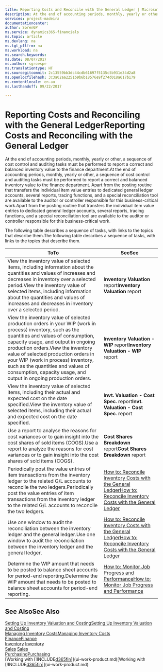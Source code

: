 ```yaml
---
title: Reporting Costs and Reconcile with the General Ledger | Microsoft Docs
description: At the end of accounting periods, monthly, yearly or other, a sequence of cost control and auditing tasks must be performed to report a correct and balanced inventory value to the finance department. Apart from the posting routine that transfers the individual item value entries to dedicated general ledger accounts, several reports, tracing functions, and a special reconciliation tool are available to the auditor or controller responsible for this business-critical work.
services: project-madeira
documentationcenter: 
author: SorenGP
ms.service: dynamics365-financials
ms.topic: article
ms.devlang: na
ms.tgt_pltfrm: na
ms.workload: na
ms.search.keywords: 
ms.date: 08/07/2017
ms.author: sgroespe
ms.translationtype: HT
ms.sourcegitcommit: 2c13559bb3dc44cdb61697f5135c5b931e34d2a8
ms.openlocfilehash: 3c3a02aa2251b9b6b18576e9f274d018a617b179
ms.contentlocale: en-au
ms.lasthandoff: 09/22/2017

---
```

# <a name="reporting-costs-and-reconciling-with-the-general-ledger"></a><span data-ttu-id="161ea-104">Reporting Costs and Reconciling with the General Ledger</span><span class="sxs-lookup"><span data-stu-id="161ea-104">Reporting Costs and Reconciling with the General Ledger</span></span>
<span data-ttu-id="161ea-105">At the end of accounting periods, monthly, yearly or other, a sequence of cost control and auditing tasks must be performed to report a correct and balanced inventory value to the finance department.</span><span class="sxs-lookup"><span data-stu-id="161ea-105">At the end of accounting periods, monthly, yearly or other, a sequence of cost control and auditing tasks must be performed to report a correct and balanced inventory value to the finance department.</span></span> <span data-ttu-id="161ea-106">Apart from the posting routine that transfers the individual item value entries to dedicated general ledger accounts, several reports, tracing functions, and a special reconciliation tool are available to the auditor or controller responsible for this business-critical work.</span><span class="sxs-lookup"><span data-stu-id="161ea-106">Apart from the posting routine that transfers the individual item value entries to dedicated general ledger accounts, several reports, tracing functions, and a special reconciliation tool are available to the auditor or controller responsible for this business-critical work.</span></span>  

 <span data-ttu-id="161ea-107">The following table describes a sequence of tasks, with links to the topics that describe them.</span><span class="sxs-lookup"><span data-stu-id="161ea-107">The following table describes a sequence of tasks, with links to the topics that describe them.</span></span>   

|<span data-ttu-id="161ea-108">**To**</span><span class="sxs-lookup"><span data-stu-id="161ea-108">**To**</span></span>|<span data-ttu-id="161ea-109">**See**</span><span class="sxs-lookup"><span data-stu-id="161ea-109">**See**</span></span>|  
|------------|-------------|  
|<span data-ttu-id="161ea-110">View the inventory value of selected items, including information about the quantities and values of increases and decreases in inventory over a selected period.</span><span class="sxs-lookup"><span data-stu-id="161ea-110">View the inventory value of selected items, including information about the quantities and values of increases and decreases in inventory over a selected period.</span></span>|<span data-ttu-id="161ea-111">**Inventory Valuation** report</span><span class="sxs-lookup"><span data-stu-id="161ea-111">**Inventory Valuation** report</span></span>|  
|<span data-ttu-id="161ea-112">View the inventory value of selected production orders in your WIP (work in process) inventory, such as the quantities and values of consumption, capacity usage, and output in ongoing production orders.</span><span class="sxs-lookup"><span data-stu-id="161ea-112">View the inventory value of selected production orders in your WIP (work in process) inventory, such as the quantities and values of consumption, capacity usage, and output in ongoing production orders.</span></span>|<span data-ttu-id="161ea-113">**Inventory Valuation - WIP** report</span><span class="sxs-lookup"><span data-stu-id="161ea-113">**Inventory Valuation - WIP** report</span></span>|  
|<span data-ttu-id="161ea-114">View the inventory value of selected items, including their actual and expected cost on the date specified.</span><span class="sxs-lookup"><span data-stu-id="161ea-114">View the inventory value of selected items, including their actual and expected cost on the date specified.</span></span>|<span data-ttu-id="161ea-115">**Invt. Valuation - Cost Spec.** report</span><span class="sxs-lookup"><span data-stu-id="161ea-115">**Invt. Valuation - Cost Spec.** report</span></span>|  
|<span data-ttu-id="161ea-116">Use a report to analyse the reasons for cost variances or to gain insight into the cost shares of sold items (COGS).</span><span class="sxs-lookup"><span data-stu-id="161ea-116">Use a report to analyze the reasons for cost variances or to gain insight into the cost shares of sold items (COGS).</span></span>|<span data-ttu-id="161ea-117">**Cost Shares Breakdown** report</span><span class="sxs-lookup"><span data-stu-id="161ea-117">**Cost Shares Breakdown** report</span></span>|  
|<span data-ttu-id="161ea-118">Periodically post the value entries of item transactions from the inventory ledger to the related G/L accounts to reconcile the two ledgers.</span><span class="sxs-lookup"><span data-stu-id="161ea-118">Periodically post the value entries of item transactions from the inventory ledger to the related G/L accounts to reconcile the two ledgers.</span></span>|[<span data-ttu-id="161ea-119">How to: Reconcile Inventory Costs with the General Ledger</span><span class="sxs-lookup"><span data-stu-id="161ea-119">How to: Reconcile Inventory Costs with the General Ledger</span></span>](finance-how-to-post-inventory-costs-to-the-general-ledger.md)|  
|<span data-ttu-id="161ea-120">Use one window to audit the reconciliation between the inventory ledger and the general ledger.</span><span class="sxs-lookup"><span data-stu-id="161ea-120">Use one window to audit the reconciliation between the inventory ledger and the general ledger.</span></span>|[<span data-ttu-id="161ea-121">How to: Reconcile Inventory Costs with the General Ledger</span><span class="sxs-lookup"><span data-stu-id="161ea-121">How to: Reconcile Inventory Costs with the General Ledger</span></span>](finance-how-to-post-inventory-costs-to-the-general-ledger.md)|  
|<span data-ttu-id="161ea-122">Determine the WIP amount that needs to be posted to balance sheet accounts for period-end reporting.</span><span class="sxs-lookup"><span data-stu-id="161ea-122">Determine the WIP amount that needs to be posted to balance sheet accounts for period-end reporting.</span></span>|[<span data-ttu-id="161ea-123">How to: Monitor Job Progress and Performance</span><span class="sxs-lookup"><span data-stu-id="161ea-123">How to: Monitor Job Progress and Performance</span></span>](projects-how-monitor-progress-performance.md)|

## <a name="see-also"></a><span data-ttu-id="161ea-124">See Also</span><span class="sxs-lookup"><span data-stu-id="161ea-124">See Also</span></span>  
[<span data-ttu-id="161ea-125">Setting Up Inventory Valuation and Costing</span><span class="sxs-lookup"><span data-stu-id="161ea-125">Setting Up Inventory Valuation and Costing</span></span>](finance-set-up-inventory-valuation-and-costing.md)  
[<span data-ttu-id="161ea-126">Managing Inventory Costs</span><span class="sxs-lookup"><span data-stu-id="161ea-126">Managing Inventory Costs</span></span>](finance-manage-inventory-costs.md)  
[<span data-ttu-id="161ea-127">Finance</span><span class="sxs-lookup"><span data-stu-id="161ea-127">Finance</span></span>](finance.md)  
<span data-ttu-id="161ea-128">[Inventory](inventory-manage-inventory.md) </span><span class="sxs-lookup"><span data-stu-id="161ea-128">[Inventory](inventory-manage-inventory.md) </span></span>  
<span data-ttu-id="161ea-129">[Sales](sales-manage-sales.md) </span><span class="sxs-lookup"><span data-stu-id="161ea-129">[Sales](sales-manage-sales.md) </span></span>  
[<span data-ttu-id="161ea-130">Purchasing</span><span class="sxs-lookup"><span data-stu-id="161ea-130">Purchasing</span></span>](purchasing-manage-purchasing.md)  
<span data-ttu-id="161ea-131">[Working with [!INCLUDE[d365fin](includes/d365fin_md.md)]](ui-work-product.md)</span><span class="sxs-lookup"><span data-stu-id="161ea-131">[Working with [!INCLUDE[d365fin](includes/d365fin_md.md)]](ui-work-product.md)</span></span>


